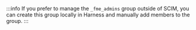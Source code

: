 :::info
If you prefer to manage the `_fme_admins` group outside of SCIM, you can create this group locally in Harness and manually add members to the group.
:::